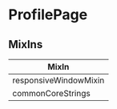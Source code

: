 # ProfilePage

## MixIns

<!-- @vuese:ProfilePage:mixIns:start -->
|MixIn|
|---|
|responsiveWindowMixin|
|commonCoreStrings|

<!-- @vuese:ProfilePage:mixIns:end -->
